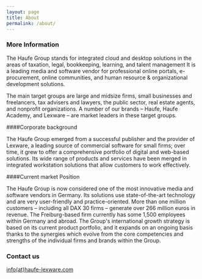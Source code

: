 ```yaml
---
layout: page
title: About
permalink: /about/
---
```




### More Information

The Haufe Group stands for integrated cloud and desktop solutions in the areas of taxation, legal, bookkeeping, learning, and talent management It is a leading media and software vendor for professional online portals, e-procurement, online communities, and human resource & organizational development solutions. 

The main target groups are large and midsize firms, small businesses and freelancers, tax advisers and lawyers, the public sector, real estate agents, and nonprofit organizations. A number of our brands – Haufe, Haufe Academy, and Lexware – are market leaders in these target groups. 

####Corporate background 

The Haufe Group emerged from a successful publisher and the provider of Lexware, a leading source of commercial software for small firms; over time, it grew to offer a comprehensive portfolio of digital and web-based solutions. Its wide range of products and services have been merged in integrated workstation solutions that allow customers to work effectively. 

####Current market Position 

The Haufe Group is now considered one of the most innovative media and software vendors in Germany. Its solutions use state-of-the-art technology and are very user-friendly and practice-oriented. More than one million customers – including all DAX 30 firms – generate over 266 million euros in revenue. The Freiburg-based firm currently has some 1,500 employees within Germany and abroad. The Group's international growth strategy is based on its current product portfolio, and it expands on an ongoing basis thanks to the synergies which evolve from the core competencies and strengths of the individual firms and brands within the Group. 

### Contact us

[info(at)haufe-lexware.com](mailto:info@haufe-lexware.com)